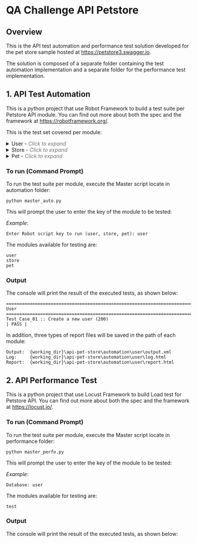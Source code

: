 # QA Challenge API Petstore

## Overview
This is the API test automation and performance test solution developed for the pet store sample hosted at https://petstore3.swagger.io.

The solution is composed of a separate folder containing the test automation implementation and a separate folder for the performance test implementation.

## 1. API Test Automation
This is a python project that use Robot Framework to build a test suite per Petstore API module.  You can find out
more about both the spec and the framework at https://robotframework.org/.

This is the test set covered per module:

<details>
  <summary>User - <i style="opacity: 0.6;">Click to expand</i></summary>

 - TC1: Create a new user (200)
 - TC2: Get User by username (200)
 - TC3: User Login (200)
 - TC4: User Logout (200)
 - TC5: Update User (200)
 - TC6: User not Found by previous username (404)
 - TC7: User not Update by previous username (404)
 - TC8: Delete User (200)
 - TC9: Create 3 new users from list (200)  

</details>
<details>
  <summary>Store - <i style="opacity: 0.6;">Click to expand</i></summary>

 - TC1: Get quantity per inventory by status (200)
 - TC2: Post Pet Order (200)
 - TC3: Post Pet Order Input Error (400)
 - TC4: Get Order by ID (200)
 - TC5: Get Order not found (404)
 - TC6: Get Order Input Error (400)
 - TC7: Delete Order (200)
 - TC8: Delete Order not found (404)
 - TC9: Delete Order Input Error (400)  

</details>

<details>
  <summary>Pet - <i style="opacity: 0.6;">Click to expand</i></summary>

 - TC1: Post Pet to Store (200)
 - TC2: Post Pet to Store Input Error (400)
 - TC3: Get Pet by ID (200)
 - TC4: Get Pet not found (404)
 - TC5: Get Pet Input Error (400)
 - TC6: Get Pets by Status (200)
 - TC7: Get Pets by Invalid Status (400)
 - TC8: Get Pets by Tags (200)
 - TC9: Get Pets by Invalid Tag value (400)
 - TC10: Put Update Pet by ID (200)
 - TC11: Put Update Pet ID not found (404)
 - TC12: Put Update Pet Input error (400)
 - TC13: Post Update Pet with form data (200)
 - TC14: Post Update Pet Invalid Input (400)
 - TC15: Post Upload Image (200)
 - TC16: Delete Pet (200))
 - TC17: Delete Pet Input Error (400)  

</details>

### To run (Command Prompt)
To run the test suite per module, execute the Master script locate in automation folder:

```
python master_auto.py
```

This will prompt the user to enter the key of the module to be tested:

*Example*:

```
Enter Robot script key to run (user, store, pet): user
```

The modules available for testing are:

```
user
store
pet
```

### Output
The console will print the result of the executed tests, as shown below:

```
==============================================================================
User                                                                          
==============================================================================
Test_Case_01 :: Create a new user (200)                               | PASS |
```

In addition, three types of report files will be saved in the path of each module:

```
Output:  {working_dir}\api-pet-store\automation\user\output.xml
Log:     {working_dir}\api-pet-store\automation\user\log.html
Report:  {working_dir}\api-pet-store\automation\user\report.html
```

## 2. API Performance Test
This is a python project that use Locust Framework to build Load test for Petstore API.  You can find out
more about both the spec and the framework at https://locust.io/.

### To run (Command Prompt)
To run the test suite per module, execute the Master script locate in performance folder:

```
python master_perfo.py
```

This will prompt the user to enter the key of the module to be tested:

*Example*:

```
Database: user
```

The modules available for testing are:

```
test
```

### Output
The console will print the result of the executed tests, as shown below: